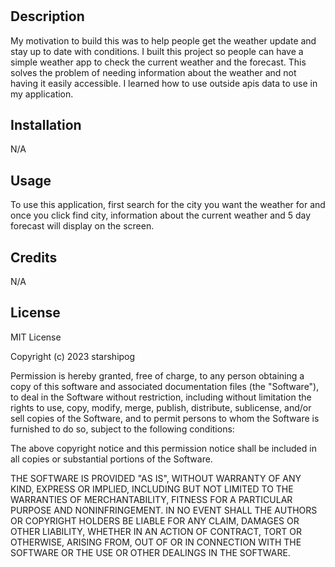 # <Weather-App>

## Description


My motivation to build this was to help people get the weather update and stay up to date with conditions.
I built this project so people can have a simple weather app to check the current weather and the forecast.
This solves the problem of needing information about the weather and not having it easily accessible.
I learned how to use outside apis data to use in my application.


## Installation

N/A

## Usage

To use this application, first search for the city you want the weather for and once you click find city, information about the current weather and 5 day forecast will display on the screen.

## Credits

N/A

## License

MIT License

Copyright (c) 2023 starshipog

Permission is hereby granted, free of charge, to any person obtaining a copy
of this software and associated documentation files (the "Software"), to deal
in the Software without restriction, including without limitation the rights
to use, copy, modify, merge, publish, distribute, sublicense, and/or sell
copies of the Software, and to permit persons to whom the Software is
furnished to do so, subject to the following conditions:

The above copyright notice and this permission notice shall be included in all
copies or substantial portions of the Software.

THE SOFTWARE IS PROVIDED "AS IS", WITHOUT WARRANTY OF ANY KIND, EXPRESS OR
IMPLIED, INCLUDING BUT NOT LIMITED TO THE WARRANTIES OF MERCHANTABILITY,
FITNESS FOR A PARTICULAR PURPOSE AND NONINFRINGEMENT. IN NO EVENT SHALL THE
AUTHORS OR COPYRIGHT HOLDERS BE LIABLE FOR ANY CLAIM, DAMAGES OR OTHER
LIABILITY, WHETHER IN AN ACTION OF CONTRACT, TORT OR OTHERWISE, ARISING FROM,
OUT OF OR IN CONNECTION WITH THE SOFTWARE OR THE USE OR OTHER DEALINGS IN THE
SOFTWARE.

